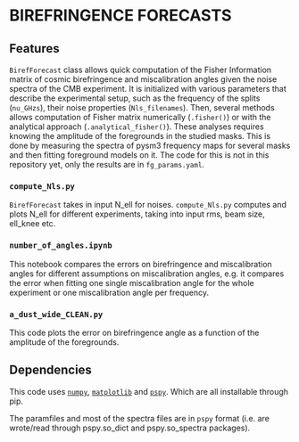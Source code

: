 # BIREFRINGENCE FORECASTS

## Features

`BirefForecast` class allows quick computation of the Fisher Information matrix of cosmic birefringence and miscalibration angles given the noise spectra of the CMB experiment.
It is initialized with various parameters that describe the experimental setup, such as the frequency of the splits (`nu_GHzs`), their noise properties (`Nls_filenames`).
Then, several methods allows computation of Fisher matrix numerically (`.fisher()`) or with the analytical approach (`.analytical_fisher()`).
These analyses requires knowing the amplitude of the foregrounds in the studied masks. This is done by measuring the spectra of pysm3 frequency maps for several masks and then fitting foreground models on it. The code for this is not in this repository yet, only the results are in `fg_params.yaml`.

### `compute_Nls.py`

`BirefForecast` takes in input N_ell for noises. `compute_Nls.py` computes and plots N_ell for different experiments, taking into input rms, beam size, ell_knee etc.

### `number_of_angles.ipynb`

This notebook compares the errors on birefringence and miscalibration angles for different assumptions on miscalibration angles, e.g. it compares the error when fitting one single miscalibration angle for the whole experiment or one miscalibration angle per frequency.

### `a_dust_wide_CLEAN.py`

This code plots the error on birefringence angle as a function of the amplitude of the foregrounds.

## Dependencies

This code uses [`numpy`](https://numpy.org), [`matplotlib`](https://matplotlib.org) and [`pspy`](https://github.com/simonsobs/pspy). Which are all installable through pip.

The paramfiles and most of the spectra files are in `pspy` format (i.e. are wrote/read through pspy.so_dict and pspy.so_spectra packages).
